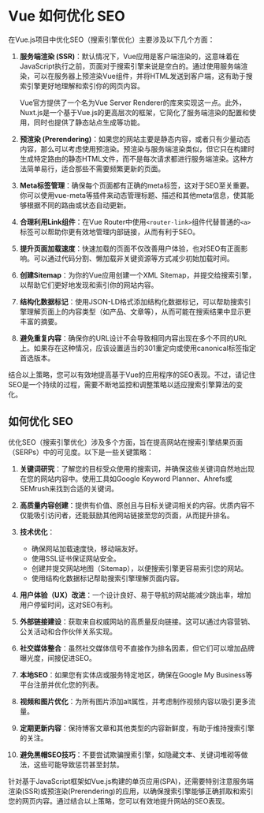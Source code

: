 # Vue 如何优化 SEO
在Vue.js项目中优化SEO（搜索引擎优化）主要涉及以下几个方面：

1. **服务端渲染 (SSR)**：默认情况下，Vue应用是客户端渲染的，这意味着在JavaScript执行之前，页面对于搜索引擎来说是空白的。通过使用服务端渲染，可以在服务器上预渲染Vue组件，并将HTML发送到客户端，这有助于搜索引擎更好地理解和索引你的网页内容。

   Vue官方提供了一个名为Vue Server Renderer的库来实现这一点。此外，Nuxt.js是一个基于Vue.js的更高层次的框架，它简化了服务端渲染的配置和使用，同时也提供了静态站点生成等功能。

2. **预渲染 (Prerendering)**：如果您的网站主要是静态内容，或者只有少量动态内容，那么可以考虑使用预渲染。预渲染与服务端渲染类似，但它只在构建时生成特定路由的静态HTML文件，而不是每次请求都进行服务端渲染。这种方法简单易行，适合那些不需要频繁更新的页面。

3. **Meta标签管理**：确保每个页面都有正确的meta标签，这对于SEO至关重要。你可以使用vue-meta等插件来动态管理标题、描述和其他meta信息，使其能够根据不同的路由或状态自动更新。

4. **合理利用Link组件**：在Vue Router中使用`<router-link>`组件代替普通的`<a>`标签可以帮助你更有效地管理内部链接，从而有利于SEO。

5. **提升页面加载速度**：快速加载的页面不仅改善用户体验，也对SEO有正面影响。可以通过代码分割、懒加载非关键资源等方式减少初始加载时间。

6. **创建Sitemap**：为你的Vue应用创建一个XML Sitemap，并提交给搜索引擎，以帮助它们更好地发现和索引你的网站内容。

7. **结构化数据标记**：使用JSON-LD格式添加结构化数据标记，可以帮助搜索引擎理解页面上的内容类型（如产品、文章等），从而可能在搜索结果中显示更丰富的摘要。

8. **避免重复内容**：确保你的URL设计不会导致相同内容出现在多个不同的URL上。如果存在这种情况，应该设置适当的301重定向或使用canonical标签指定首选版本。

结合以上策略，您可以有效地提高基于Vue的应用程序的SEO表现。不过，请记住SEO是一个持续的过程，需要不断地监控和调整策略以适应搜索引擎算法的变化。


## 如何优化 SEO

优化SEO（搜索引擎优化）涉及多个方面，旨在提高网站在搜索引擎结果页面（SERPs）中的可见度。以下是一些关键策略：

1. **关键词研究**：了解您的目标受众使用的搜索词，并确保这些关键词自然地出现在您的网站内容中。使用工具如Google Keyword Planner、Ahrefs或SEMrush来找到合适的关键词。

2. **高质量内容创建**：提供有价值、原创且与目标关键词相关的内容。优质内容不仅能吸引访问者，还能鼓励其他网站链接至您的页面，从而提升排名。

3. **技术优化**：
   - 确保网站加载速度快，移动端友好。
   - 使用SSL证书保证网站安全。
   - 创建并提交网站地图（Sitemap），以便搜索引擎更容易索引您的网站。
   - 使用结构化数据标记帮助搜索引擎理解页面内容。

4. **用户体验（UX）改进**：一个设计良好、易于导航的网站能减少跳出率，增加用户停留时间，这对SEO有利。

5. **外部链接建设**：获取来自权威网站的高质量反向链接。这可以通过内容营销、公关活动和合作伙伴关系实现。

6. **社交媒体整合**：虽然社交媒体信号不直接作为排名因素，但它们可以增加品牌曝光度，间接促进SEO。

7. **本地SEO**：如果您有实体店或服务特定地区，确保在Google My Business等平台注册并优化您的列表。

8. **视频和图片优化**：为所有图片添加alt属性，并考虑制作视频内容以吸引更多流量。

9. **定期更新内容**：保持博客文章和其他类型的内容新鲜度，有助于维持搜索引擎的关注。

10. **避免黑帽SEO技巧**：不要尝试欺骗搜索引擎，如隐藏文本、关键词堆砌等做法，这些可能导致惩罚甚至封禁。

针对基于JavaScript框架如Vue.js构建的单页应用(SPA)，还需要特别注意服务端渲染(SSR)或预渲染(Prerendering)的应用，以确保搜索引擎能够正确抓取和索引您的网页内容。通过结合以上策略，您可以有效地提升网站的SEO表现。